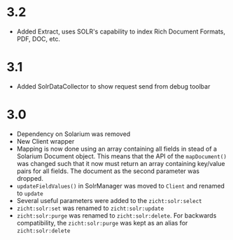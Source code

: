 # 3.2 #
* Added Extract, uses SOLR's capability to index Rich Document Formats, PDF, DOC, etc.

# 3.1 #
* Added SolrDataCollector to show request send from debug toolbar

# 3.0 #

* Dependency on Solarium was removed
* New Client wrapper 
* Mapping is now done using an array containing all fields in stead of a Solarium Document object. This means that the API of the `mapDocument()` was changed such that it now must return an array containing key/value pairs for all fields. The document as the second parameter was dropped.
* `updateFieldValues()` in SolrManager was moved to `Client` and renamed to `update` 
* Several useful parameters were added to the `zicht:solr:select` 
* `zicht:solr:set` was renamed to `zicht:solr:update`
* `zicht:solr:purge` was renamed to `zicht:solr:delete`. For backwards compatibility, the `zicht:solr:purge` was kept as an alias for `zicht:solr:delete`

